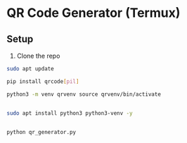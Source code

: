 # QR Code Generator (Termux)

## Setup

1. Clone the repo  
```bash
sudo apt update

pip install qrcode[pil]

python3 -m venv qrvenv source qrvenv/bin/activate


sudo apt install python3 python3-venv -y


python qr_generator.py

